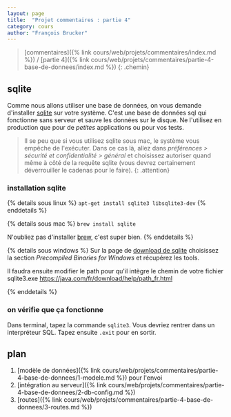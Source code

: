 ```yaml
---
layout: page
title:  "Projet commentaires : partie 4"
category: cours
author: "François Brucker"
---
```


> [commentaires]({% link cours/web/projets/commentaires/index.md %}) / [partie 4]({% link cours/web/projets/commentaires/partie-4-base-de-donnees/index.md %})
{: .chemin}

## sqlite

Comme nous allons utiliser une base de données, on vous demande d'installer [sqlite](https://www.sqlite.org/index.html) sur votre système. C'est une base de données sql qui fonctionne sans serveur et sauve les données sur le disque. Ne l'utilisez en production que pour de *petites* applications ou pour vos tests. 

> Il se peu que si vous utilisez sqlite sous mac, le système vous empêche de l'exécuter. Dans ce cas là, allez dans *préférences > sécurité et confidentialité > général* et choisissez autoriser quand même à côté de la requête sqlite (vous devrez certainement déverrouiller le cadenas pour le faire).
{: .attention}

### installation sqlite

{% details sous linux %}
`apt-get install sqlite3 libsqlite3-dev`
{% enddetails %}

{% details sous mac %}
`brew install sqlite`

N'oubliez pas d'installer [brew](https://brew.sh/index_fr), c'est super bien.
{% enddetails %}

{% details sous windows %}
Sur la page de [download de sqlite](https://www.sqlite.org/download.html) choisissez la section *Precompiled Binaries for Windows* et récupérez les tools.

Il faudra ensuite modifier le path pour qu'il intègre le chemin de votre fichier sqlite3.exe
<https://java.com/fr/download/help/path_fr.html>

{% enddetails %}

### on vérifie que ça fonctionne

Dans terminal, tapez la commande `sqlite3`. Vous devriez rentrer dans un interpréteur SQL.
Tapez ensuite `.exit` pour en sortir.

## plan

1. [modèle de données]({% link cours/web/projets/commentaires/partie-4-base-de-donnees/1-modele.md %}) pour l'envoi
2. [intégration au serveur]({% link cours/web/projets/commentaires/partie-4-base-de-donnees/2-db-config.md %})
3. [routes]({% link cours/web/projets/commentaires/partie-4-base-de-donnees/3-routes.md %})
